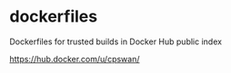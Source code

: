dockerfiles
===========

Dockerfiles for trusted builds in Docker Hub public index

https://hub.docker.com/u/cpswan/
